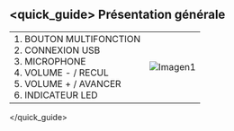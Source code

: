 ## <quick_guide> Présentation générale

|  |  |
|:-------|:-------|
|1. BOUTON MULTIFONCTION  <br> 2.	CONNEXION USB<br> 3.	MICROPHONE   <br> 4.	VOLUME - / RECUL<br> 5.	VOLUME  + / AVANCER <br> 6.	INDICATEUR LED|![Imagen1](http://static.energysistem.com/images/manuals/39581/53288ceb7a70f.jpg)|
</quick_guide>
